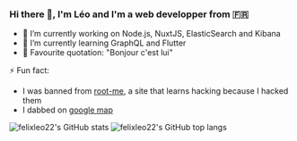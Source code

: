 ### Hi there 👋, I'm Léo and I'm a web developper from 🇫🇷

- 🔭 I’m currently working on Node.js, NuxtJS, ElasticSearch and Kibana
- 🌱 I’m currently learning GraphQL and Flutter 
- 💬 Favourite quotation: "Bonjour c'est lui"

⚡ Fun fact: 
* I was banned from [root-me](https://www.root-me.org/), a site that learns hacking because I hacked them
* I dabbed on [google map](https://www.google.fr/maps/@48.697097,6.1756124,3a,19.1y,127.8h,80.04t/data=!3m7!1e1!3m5!1sC6_Hf8tsUbSvtWDOaBp-AA!2e0!5s20200901T000000!7i16384!8i8192)

![felixleo22's GitHub stats](https://github-readme-stats.vercel.app/api?username=felixleo22&show_icons=true&theme=tokyonight&count_private=true&include_all_commits=2020)
![felixleo22's GitHub top langs](https://github-readme-stats.vercel.app/api/top-langs/?username=felixleo22&layout=compact&theme=tokyonight&count_private=true&include_all_commits=2020)
